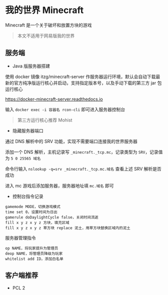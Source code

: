 # 我的世界 Minecraft

Minecraft 是一个关于破坏和放置方块的游戏

> 本文不适用于网易版我的世界

## 服务端

- Java 版服务器搭建

使用 docker 镜像 itzg/minecraft-server 作服务器运行环境，默认会自动下载最新的官方纯净版运行核心并启动，支持指定版本号，以及手动下载的第三方 jar 包运行核心

https://docker-minecraft-server.readthedocs.io

输入 `docker exec -i 容器名 rcon-cli` 即可进入服务器控制台

> 第三方运行核心推荐 Mohist

- 隐藏服务器端口

通过 DNS 解析中的 SRV 功能，实现不需要端口连接我的世界服务器

添加一个 DNS 解析，主机记录写 `_minecraft._tcp.mc`，记录类型为 `SRV`，记录值为 `5 0 25565 域名`

命令行输入 `nslookup -q=srv _minecraft._tcp.mc.域名` 查看上述 SRV 解析是否成功

进入 mc 游戏后添加服务器，服务器地址填 `mc.域名` 即可

- 控制台指令记录

```
gamemode MODE，切换游戏模式
time set 0，设置时间为日出
gamerule doDaylightCycle false，关闭时间流逝
fill x y z x y z 方块，填充区域
fill x y z x y z 草方块 replace 泥土，用草方块替换区域内的泥土
```

服务器管理指令

```
op NAME，将玩家提升为管理员
deop NAME，将管理员降级为玩家
whitelist add ID，添加白名单
```

## 客户端推荐

- PCL 2
